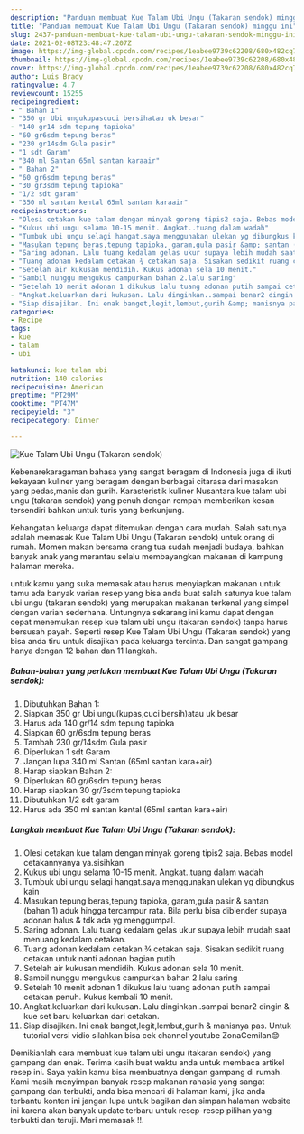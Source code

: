 ```yaml
---
description: "Panduan membuat Kue Talam Ubi Ungu (Takaran sendok) minggu ini"
title: "Panduan membuat Kue Talam Ubi Ungu (Takaran sendok) minggu ini"
slug: 2437-panduan-membuat-kue-talam-ubi-ungu-takaran-sendok-minggu-ini
date: 2021-02-08T23:48:47.207Z
image: https://img-global.cpcdn.com/recipes/1eabee9739c62208/680x482cq70/kue-talam-ubi-ungu-takaran-sendok-foto-resep-utama.jpg
thumbnail: https://img-global.cpcdn.com/recipes/1eabee9739c62208/680x482cq70/kue-talam-ubi-ungu-takaran-sendok-foto-resep-utama.jpg
cover: https://img-global.cpcdn.com/recipes/1eabee9739c62208/680x482cq70/kue-talam-ubi-ungu-takaran-sendok-foto-resep-utama.jpg
author: Luis Brady
ratingvalue: 4.7
reviewcount: 15255
recipeingredient:
- " Bahan 1"
- "350 gr Ubi ungukupascuci bersihatau uk besar"
- "140 gr14 sdm tepung tapioka"
- "60 gr6sdm tepung beras"
- "230 gr14sdm Gula pasir"
- "1 sdt Garam"
- "340 ml Santan 65ml santan karaair"
- " Bahan 2"
- "60 gr6sdm tepung beras"
- "30 gr3sdm tepung tapioka"
- "1/2 sdt garam"
- "350 ml santan kental 65ml santan karaair"
recipeinstructions:
- "Olesi cetakan kue talam dengan minyak goreng tipis2 saja. Bebas model cetakannyanya ya.sisihkan"
- "Kukus ubi ungu selama 10-15 menit. Angkat..tuang dalam wadah"
- "Tumbuk ubi ungu selagi hangat.saya menggunakan ulekan yg dibungkus kain"
- "Masukan tepung beras,tepung tapioka, garam,gula pasir &amp; santan (bahan 1) aduk hingga tercampur rata. Bila perlu bisa diblender supaya adonan halus &amp; tdk ada yg menggumpal."
- "Saring adonan. Lalu tuang kedalam gelas ukur supaya lebih mudah saat menuang kedalam cetakan."
- "Tuang adonan kedalam cetakan ¾ cetakan saja. Sisakan sedikit ruang cetakan untuk nanti adonan bagian putih"
- "Setelah air kukusan mendidih. Kukus adonan sela 10 menit."
- "Sambil nunggu mengukus campurkan bahan 2.lalu saring"
- "Setelah 10 menit adonan 1 dikukus lalu tuang adonan putih sampai cetakan penuh. Kukus kembali 10 menit."
- "Angkat.keluarkan dari kukusan. Lalu dinginkan..sampai benar2 dingin &amp; kue set baru keluarkan dari cetakan."
- "Siap disajikan. Ini enak banget,legit,lembut,gurih &amp; manisnya pas. Untuk tutorial versi vidio silahkan bisa cek channel youtube ZonaCemilan😊"
categories:
- Recipe
tags:
- kue
- talam
- ubi

katakunci: kue talam ubi 
nutrition: 140 calories
recipecuisine: American
preptime: "PT29M"
cooktime: "PT47M"
recipeyield: "3"
recipecategory: Dinner

---
```



![Kue Talam Ubi Ungu (Takaran sendok)](https://img-global.cpcdn.com/recipes/1eabee9739c62208/680x482cq70/kue-talam-ubi-ungu-takaran-sendok-foto-resep-utama.jpg)

Kebenarekaragaman bahasa yang sangat beragam di Indonesia juga di ikuti kekayaan kuliner yang beragam dengan berbagai citarasa dari masakan yang pedas,manis dan gurih. Karasteristik kuliner Nusantara kue talam ubi ungu (takaran sendok) yang penuh dengan rempah memberikan kesan tersendiri bahkan untuk turis yang berkunjung.




Kehangatan keluarga dapat ditemukan dengan cara mudah. Salah satunya adalah memasak Kue Talam Ubi Ungu (Takaran sendok) untuk orang di rumah. Momen makan bersama orang tua sudah menjadi budaya, bahkan banyak anak yang merantau selalu membayangkan makanan di kampung halaman mereka.

untuk kamu yang suka memasak atau harus menyiapkan makanan untuk tamu ada banyak varian resep yang bisa anda buat salah satunya kue talam ubi ungu (takaran sendok) yang merupakan makanan terkenal yang simpel dengan varian sederhana. Untungnya sekarang ini kamu dapat dengan cepat menemukan resep kue talam ubi ungu (takaran sendok) tanpa harus bersusah payah.
Seperti resep Kue Talam Ubi Ungu (Takaran sendok) yang bisa anda tiru untuk disajikan pada keluarga tercinta. Dan sangat gampang hanya dengan 12 bahan dan 11 langkah.


<!--inarticleads1-->

##### Bahan-bahan yang perlukan membuat Kue Talam Ubi Ungu (Takaran sendok):

1. Dibutuhkan  Bahan 1:
1. Siapkan 350 gr Ubi ungu(kupas,cuci bersih)atau uk besar
1. Harus ada 140 gr/14 sdm tepung tapioka
1. Siapkan 60 gr/6sdm tepung beras
1. Tambah 230 gr/14sdm Gula pasir
1. Diperlukan 1 sdt Garam
1. Jangan lupa 340 ml Santan (65ml santan kara+air)
1. Harap siapkan  Bahan 2:
1. Diperlukan 60 gr/6sdm tepung beras
1. Harap siapkan 30 gr/3sdm tepung tapioka
1. Dibutuhkan 1/2 sdt garam
1. Harus ada 350 ml santan kental (65ml santan kara+air)




<!--inarticleads2-->

##### Langkah membuat  Kue Talam Ubi Ungu (Takaran sendok):

1. Olesi cetakan kue talam dengan minyak goreng tipis2 saja. Bebas model cetakannyanya ya.sisihkan
1. Kukus ubi ungu selama 10-15 menit. Angkat..tuang dalam wadah
1. Tumbuk ubi ungu selagi hangat.saya menggunakan ulekan yg dibungkus kain
1. Masukan tepung beras,tepung tapioka, garam,gula pasir &amp; santan (bahan 1) aduk hingga tercampur rata. Bila perlu bisa diblender supaya adonan halus &amp; tdk ada yg menggumpal.
1. Saring adonan. Lalu tuang kedalam gelas ukur supaya lebih mudah saat menuang kedalam cetakan.
1. Tuang adonan kedalam cetakan ¾ cetakan saja. Sisakan sedikit ruang cetakan untuk nanti adonan bagian putih
1. Setelah air kukusan mendidih. Kukus adonan sela 10 menit.
1. Sambil nunggu mengukus campurkan bahan 2.lalu saring
1. Setelah 10 menit adonan 1 dikukus lalu tuang adonan putih sampai cetakan penuh. Kukus kembali 10 menit.
1. Angkat.keluarkan dari kukusan. Lalu dinginkan..sampai benar2 dingin &amp; kue set baru keluarkan dari cetakan.
1. Siap disajikan. Ini enak banget,legit,lembut,gurih &amp; manisnya pas. Untuk tutorial versi vidio silahkan bisa cek channel youtube ZonaCemilan😊




Demikianlah cara membuat kue talam ubi ungu (takaran sendok) yang gampang dan enak. Terima kasih buat waktu anda untuk membaca artikel resep ini. Saya yakin kamu bisa membuatnya dengan gampang di rumah. Kami masih menyimpan banyak resep makanan rahasia yang sangat gampang dan terbukti, anda bisa mencari di halaman kami, jika anda terbantu konten ini jangan lupa untuk bagikan dan simpan halaman website ini karena akan banyak update terbaru untuk resep-resep pilihan yang terbukti dan teruji. Mari memasak !!. 
